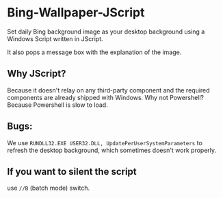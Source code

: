 # Bing-Wallpaper-JScript
Set daily Bing background image as your desktop background using a Windows Script written in JScript.

It also pops a message box with the explanation of the image.

## Why JScript?
Because it doesn't relay on any third-party component and the required components are already shipped with Windows.
Why not Powershell? Because Powershell is slow to load.

## Bugs:
We use `RUNDLL32.EXE USER32.DLL, UpdatePerUserSystemParameters` to refresh the desktop background, which sometimes doesn't work properly.

## If you want to silent the script
use `//B` (batch mode) switch.

